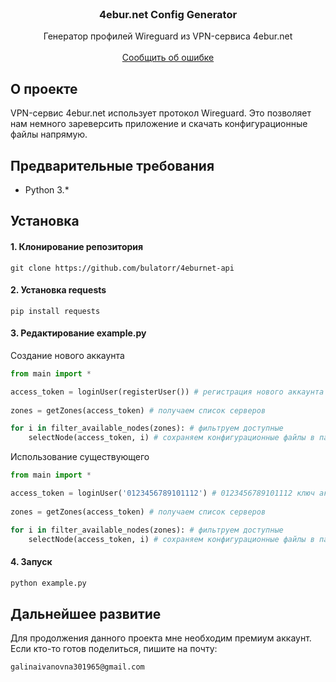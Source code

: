 <br/>
<p align="center">
  <h3 align="center">4ebur.net Config Generator</h3>

  <p align="center">
    Генератор профилей Wireguard из VPN-сервиса 4ebur.net
    <br/>
    <br/>
    <a href="https://github.com/bulatorr/4eburnet-api/issues">Сообщить об ошибке</a>
  </p>
</p>

## О проекте

VPN-сервис 4ebur.net использует протокол Wireguard. Это позволяет нам немного зареверсить приложение и cкачать конфигурационные файлы напрямую.

## Предварительные требования

* Python 3.\*

## Установка

#### 1. Клонирование репозитория
```
git clone https://github.com/bulatorr/4eburnet-api
```
#### 2. Установка requests
```
pip install requests
```
#### 3. Редактирование example.py
Создание нового аккаунта
```python
from main import *

access_token = loginUser(registerUser()) # регистрация нового аккаунта
 
zones = getZones(access_token) # получаем список серверов

for i in filter_available_nodes(zones): # фильтруем доступные
    selectNode(access_token, i) # сохраняем конфигурационные файлы в папку output
```
Использование существующего
```python
from main import *

access_token = loginUser('0123456789101112') # 0123456789101112 ключ аккаунта
 
zones = getZones(access_token) # получаем список серверов

for i in filter_available_nodes(zones): # фильтруем доступные
    selectNode(access_token, i) # сохраняем конфигурационные файлы в папку output

```
#### 4. Запуск
```python
python example.py
```

## Дальнейшее развитие

Для продолжения данного проекта мне необходим премиум аккаунт. Если кто-то готов поделиться, пишите на почту:
```
galinaivanovna301965@gmail.com
```

